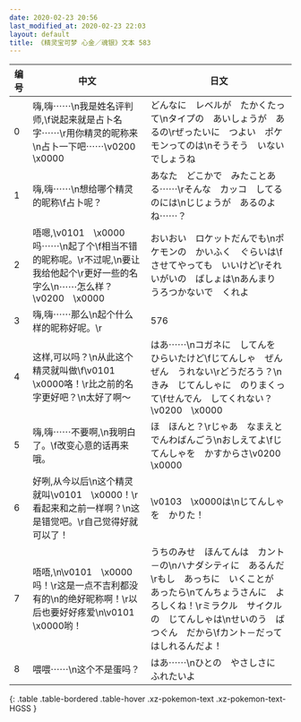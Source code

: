 ```yaml
---
date: 2020-02-23 20:56
last_modified_at: 2020-02-23 22:03
layout: default
title: 《精灵宝可梦 心金／魂银》文本 583
---
```

| 编号 | 中文 | 日文 |
| ---- | ---- | ---- |
| 0 | 嗨,嗨⋯⋯\n我是姓名评判师,\f说起来就是占卜名字⋯⋯\r用你精灵的昵称来\n占卜一下吧⋯⋯\v0200　\x0000 | どんなに　レベルが　たかくたって\nタイプの　あいしょうが　あるの\rぜったいに　つよい　ポケモンってのは\nそうそう　いないでしょうね |
| 1 | 嗨,嗨⋯⋯\n想给哪个精灵的昵称\f占卜呢？ | あなた　どこかで　みたことある⋯⋯\rそんな　カッコ　してるのには\nじじょうが　あるのよね⋯⋯？ |
| 2 | 唔嗯,\v0101　\x0000吗⋯⋯\n起了个\f相当不错的昵称呢。\r不过呢,\n要让我给他起个\r更好一些的名字么\n⋯⋯怎么样？\v0200　\x0000 | おいおい　ロケットだんでも\nポケモンの　かいふく　ぐらいは\fさせてやっても　いいけど\rそれいがいの　ばしょは\nあんまり　うろつかないで　くれよ |
| 3 | 嗨,嗨⋯⋯那么\n起个什么样的昵称好呢。\r | 576 |
| 4 | 这样,可以吗？\n从此这个精灵就叫做\f\v0101　\x0000咯！\r比之前的名字更好吧？\n太好了啊〜 | はあ⋯⋯\nコガネに　してんを　ひらいたけど\fじてんしゃ　ぜんぜん　うれない\rどうだろう？\nきみ　じてんしゃに　のりまくって\fせんでん　してくれない？\v0200　\x0000 |
| 5 | 嗨,嗨⋯⋯不要啊,\n我明白了。\f改变心意的话再来哦。 | ほ　ほんと？\rじゃあ　なまえと　でんわばんごう\nおしえてよ\fじてんしゃを　かすからさ\v0200　\x0000 |
| 6 | 好咧,从今以后\n这个精灵就叫\v0101　\x0000！\r看起来和之前一样啊？\n这是错觉吧。\r自己觉得好就可以了！ | \v0103　\x0000は\nじてんしゃを　かりた！ |
| 7 | 唔唔,\n\v0101　\x0000吗！\r这是一点不吉利都没有的\n的绝好昵称啊！\r以后也要好好疼爱\n\v0101　\x0000哟！ | うちのみせ　ほんてんは　カント－の\nハナダシティに　あるんだ\rもし　あっちに　いくことが　あったら\nてんちょうさんに　よろしくね！\rミラクル　サイクルの　じてんしゃは\nせいのう　ばつぐん　だから\fカント－だって　はしれるんだよ！ |
| 8 | 喂喂⋯⋯\n这个不是蛋吗？ | はあ⋯⋯\nひとの　やさしさに　ふれたいよ |
{: .table .table-bordered .table-hover .xz-pokemon-text .xz-pokemon-text-HGSS }